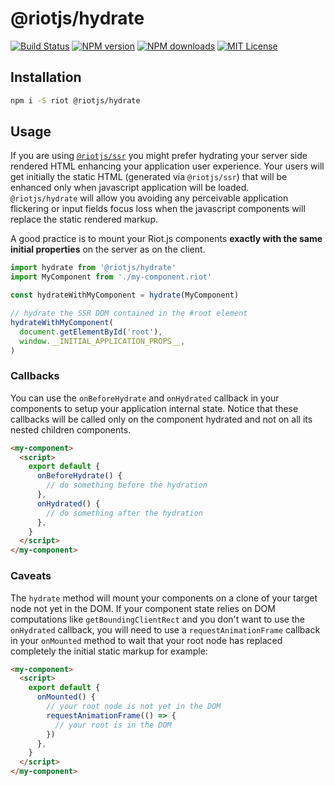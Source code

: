 # @riotjs/hydrate

[![Build Status][ci-image]][ci-url]
[![NPM version][npm-version-image]][npm-url]
[![NPM downloads][npm-downloads-image]][npm-url]
[![MIT License][license-image]][license-url]

## Installation

```bash
npm i -S riot @riotjs/hydrate
```

## Usage

If you are using [`@riotjs/ssr`](https://github.com/riot/ssr) you might prefer hydrating your server side rendered HTML enhancing your application user experience. Your users will get initially the static HTML (generated via `@riotjs/ssr`) that will be enhanced only when javascript application will be loaded.<br/> `@riotjs/hydrate` will allow you avoiding any perceivable application flickering or input fields focus loss when the javascript components will replace the static rendered markup.

A good practice is to mount your Riot.js components **exactly with the same initial properties** on the server as on the client.

```js
import hydrate from '@riotjs/hydrate'
import MyComponent from './my-component.riot'

const hydrateWithMyComponent = hydrate(MyComponent)

// hydrate the SSR DOM contained in the #root element
hydrateWithMyComponent(
  document.getElementById('root'),
  window.__INITIAL_APPLICATION_PROPS__,
)
```

### Callbacks

You can use the `onBeforeHydrate` and `onHydrated` callback in your components to setup your application internal state. Notice that these callbacks will be called only on the component hydrated and not on all its nested children components.

```html
<my-component>
  <script>
    export default {
      onBeforeHydrate() {
        // do something before the hydration
      },
      onHydrated() {
        // do something after the hydration
      },
    }
  </script>
</my-component>
```

### Caveats

The `hydrate` method will mount your components on a clone of your target node not yet in the DOM. If your component state relies on DOM computations like `get​Bounding​Client​Rect` and you don't want to use the `onHydrated` callback, you will need to use a `requestAnimationFrame` callback in your `onMounted` method to wait that your root node has replaced completely the initial static markup for example:

```html
<my-component>
  <script>
    export default {
      onMounted() {
        // your root node is not yet in the DOM
        requestAnimationFrame(() => {
          // your root is in the DOM
        })
      },
    }
  </script>
</my-component>
```

[ci-image]: https://img.shields.io/github/actions/workflow/status/riot/hydrate/test.yml?style=flat-square
[ci-url]: https://github.com/riot/hydrate/actions
[license-image]: http://img.shields.io/badge/license-MIT-000000.svg?style=flat-square
[license-url]: LICENSE
[npm-version-image]: http://img.shields.io/npm/v/@riotjs/hydrate.svg?style=flat-square
[npm-downloads-image]: http://img.shields.io/npm/dm/@riotjs/hydrate.svg?style=flat-square
[npm-url]: https://npmjs.org/package/@riotjs/hydrate
